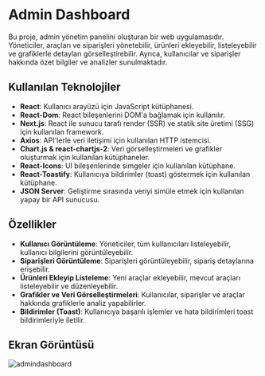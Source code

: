 # Admin Dashboard

Bu proje, admin yönetim panelini oluşturan bir web uygulamasıdır. Yöneticiler, araçları ve siparişleri yönetebilir, ürünleri ekleyebilir, listeleyebilir ve grafiklerle detayları görselleştirebilir. Ayrıca, kullanıcılar ve siparişler hakkında özet bilgiler ve analizler sunulmaktadır.

## Kullanılan Teknolojiler

- **React**: Kullanıcı arayüzü için JavaScript kütüphanesi.
- **React-Dom**: React bileşenlerini DOM'a bağlamak için kullanılır.
- **Next.js**: React ile sunucu tarafı render (SSR) ve statik site üretimi (SSG) için kullanılan framework.
- **Axios**: API'lerle veri iletişimi için kullanılan HTTP istemcisi.
- **Chart.js & react-chartjs-2**: Veri görselleştirmeleri ve grafikler oluşturmak için kullanılan kütüphaneler.
- **React-Icons**: UI bileşenlerinde simgeler için kullanılan kütüphane.
- **React-Toastify**: Kullanıcıya bildirimler (toast) göstermek için kullanılan kütüphane.
- **JSON Server**: Geliştirme sırasında veriyi simüle etmek için kullanılan yapay bir API sunucusu.

## Özellikler

- **Kullanıcı Görüntüleme**: Yöneticiler, tüm kullanıcıları listeleyebilir, kullanıcı bilgilerini görüntüleyebilir.
- **Siparişleri Görüntüleme**: Siparişleri görüntüleyebilir, sipariş detaylarına erişebilir.
- **Ürünleri Ekleyip Listeleme**: Yeni araçlar ekleyebilir, mevcut araçları listeleyebilir ve düzenleyebilir.
- **Grafikler ve Veri Görselleştirmeleri**: Kullanıcılar, siparişler ve araçlar hakkında grafiklerle analiz yapabilirler.
- **Bildirimler (Toast)**: Kullanıcıya başarılı işlemler ve hata bildirimleri toast bildirimleriyle iletilir.


## Ekran Görüntüsü

![admindashboard](https://github.com/user-attachments/assets/14fae838-1ded-4f4a-bb62-32e4ee10174c)



